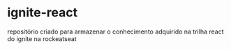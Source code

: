 # ignite-react
repositório criado para armazenar o conhecimento adquirido na trilha react do ignite na rockeatseat
